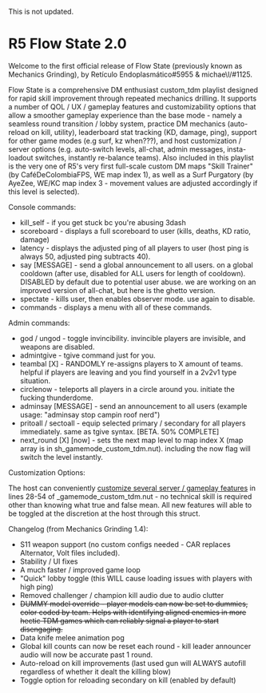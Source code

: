 This is not updated.

# R5 Flow State 2.0
Welcome to the first official release of Flow State (previously known as Mechanics Grinding), by Retículo Endoplasmático#5955 & michae\l/#1125. 

Flow State is a comprehensive DM enthusiast custom_tdm playlist designed for rapid skill improvement through repeated mechanics drilling. It supports a number of QOL / UX / gameplay features and customizability options that allow a smoother gameplay experience than the base mode - namely a seamless round transition / lobby system, practice DM mechanics (auto-reload on kill, utility), leaderboard stat tracking (KD, damage, ping), support for other game modes (e.g surf, kz when???), and host customization / server options (e.g. auto-switch levels, all-chat, admin messages, insta-loadout switches, instantly re-balance teams). Also included in this playlist is the very one of R5's very first full-scale custom DM maps "Skill Trainer" (by CaféDeColombiaFPS, WE map index 1), as well as a Surf Purgatory (by AyeZee, WE/KC map index 3 - movement values are adjusted accordingly if this level is selected).

Console commands:
  * kill_self - if you get stuck bc you're abusing 3dash
  * scoreboard - displays a full scoreboard to user (kills, deaths, KD ratio, damage)
  * latency - displays the adjusted ping of all players to user (host ping is always 50, adjusted ping subtracts 40).
  * say [MESSAGE] - send a global announcement to all users. on a global cooldown (after use, disabled for ALL users for length of cooldown). DISABLED by default due to potential user abuse. we are working on an improved version of all-chat, but here is the ghetto version.
  * spectate - kills user, then enables observer mode. use again to disable.
  * commands - displays a menu with all of these commands.


Admin commands:
  * god / ungod - toggle invincibility. invincible players are invisible, and weapons are disabled.
  * admintgive - tgive command just for you.
  * teambal [X] - RANDOMLY re-assigns players to X amount of teams. helpful if players are leaving and you find yourself in a 2v2v1 type situation.
  * circlenow - teleports all players in a circle around you. initiate the fucking thunderdome.
  * adminsay [MESSAGE] - send an announcement to all users (example usage: "adminsay stop campin roof nerd")
  * pritoall / sectoall - equip selected primary / secondary for all players immediately. same as tgive syntax. \[BETA. 50% COMPLETE]
  * next_round [X] [now] - sets the next map level to map index X (map array is in sh_gamemode_custom_tdm.nut). including the now flag will switch the level instantly.

Customization Options:

The host can conveniently [customize several server / gameplay features](https://prnt.sc/1yxnaqo) in lines 28-54 of \_gamemode_custom_tdm.nut - no technical skill is required other than knowing what true and false mean. All new features will able to be toggled at the discretion at the host through this struct.

Changelog (from Mechanics Grinding 1.4):
* S11 weapon support (no custom configs needed - CAR replaces Alternator, Volt files included).
* Stability / UI fixes
* A much faster / improved game loop
* "Quick" lobby toggle (this WILL cause loading issues with players with high ping)
* Removed challenger / champion kill audio due to audio clutter
* ~~DUMMY model override - player models can now be set to dummies, color coded by team. Helps with identifying aligned enemies in more hectic TDM games which can reliably signal a player to start disengaging.~~
* Data knife melee animation pog
* Global kill counts can now be reset each round - kill leader announcer audio will now be accurate past 1 round.
* Auto-reload on kill improvements (last used gun will ALWAYS autofill regardless of whether it dealt the killing blow)
* Toggle option for reloading secondary on kill (enabled by default)
